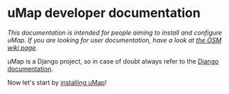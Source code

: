 # uMap developer documentation

*This documentation is intended for people aiming to install and configure uMap.
If you are looking for user documentation, have a look at [the OSM wiki page](http://wiki.openstreetmap.org/wiki/UMap#Tutorials).*

uMap is a Django project, so in case of doubt always refer to the [Django documentation](https://docs.djangoproject.com).

Now let's start by [installing uMap](install.md)!

